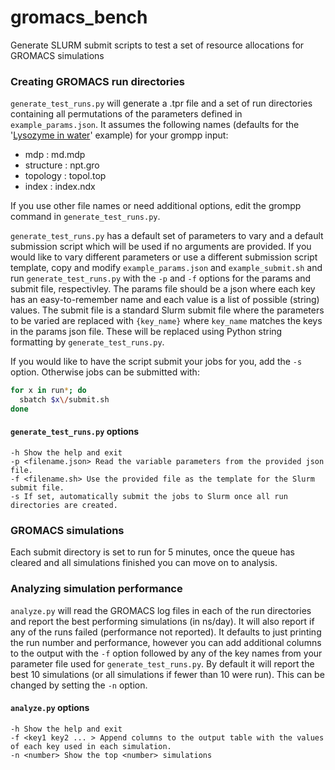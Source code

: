# gromacs_bench
Generate SLURM submit scripts to test a set of resource allocations for GROMACS simulations

### Creating GROMACS run directories
`generate_test_runs.py` will generate a .tpr file and a set of run directories containing all permutations of the parameters defined in `example_params.json`.  It assumes the following names (defaults for the '[Lysozyme in water](http://www.mdtutorials.com/gmx/lysozyme/index.html)' example) for your grompp input:  
* mdp : md.mdp
* structure : npt.gro
* topology : topol.top
* index : index.ndx

If you use other file names or need additional options, edit the grompp command in `generate_test_runs.py`.

`generate_test_runs.py` has a default set of parameters to vary and a default submission script which will be used if no arguments are provided.  If you would like to vary different parameters or use a different submission script template, copy and modify `example_params.json` and `example_submit.sh` and run `generate_test_runs.py` with the `-p` and `-f` options for the params and submit file, respectivley.  The params file should be a json where each key has an easy-to-remember name and each value is a list of possible (string) values.  The submit file is a standard Slurm submit file where the parameters to be varied are replaced with `{key_name}` where `key_name` matches the keys in the params json file.  These will be replaced using Python string formatting by `generate_test_runs.py`.

If you would like to have the script submit your jobs for you, add the `-s` option.  Otherwise jobs can be submitted with:
```bash
for x in run*; do
  sbatch $x\/submit.sh
done
```

#### `generate_test_runs.py` options
```
-h Show the help and exit
-p <filename.json> Read the variable parameters from the provided json file.
-f <filename.sh> Use the provided file as the template for the Slurm submit file.
-s If set, automatically submit the jobs to Slurm once all run directories are created.
```

### GROMACS simulations
Each submit directory is set to run for 5 minutes, once the queue has cleared and all simulations finished you can move on to analysis.

### Analyzing simulation performance
`analyze.py` will read the GROMACS log files in each of the run directories and report the best performing simulations (in ns/day).  It will also report if any of the runs failed (performance not reported).  It defaults to just printing the run number and performance, however you can add additional columns to the output with the `-f` option followed by any of the key names from your parameter file used for `generate_test_runs.py`.  By default it will report the best 10 simulations (or all simulations if fewer than 10 were run).  This can be changed by setting the `-n` option.

#### `analyze.py` options
```
-h Show the help and exit
-f <key1 key2 ... > Append columns to the output table with the values of each key used in each simulation.
-n <number> Show the top <number> simulations
```
